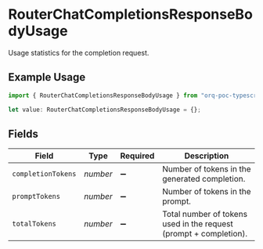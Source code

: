 # RouterChatCompletionsResponseBodyUsage

Usage statistics for the completion request.

## Example Usage

```typescript
import { RouterChatCompletionsResponseBodyUsage } from "orq-poc-typescript/models/operations";

let value: RouterChatCompletionsResponseBodyUsage = {};
```

## Fields

| Field                                                             | Type                                                              | Required                                                          | Description                                                       |
| ----------------------------------------------------------------- | ----------------------------------------------------------------- | ----------------------------------------------------------------- | ----------------------------------------------------------------- |
| `completionTokens`                                                | *number*                                                          | :heavy_minus_sign:                                                | Number of tokens in the generated completion.                     |
| `promptTokens`                                                    | *number*                                                          | :heavy_minus_sign:                                                | Number of tokens in the prompt.                                   |
| `totalTokens`                                                     | *number*                                                          | :heavy_minus_sign:                                                | Total number of tokens used in the request (prompt + completion). |